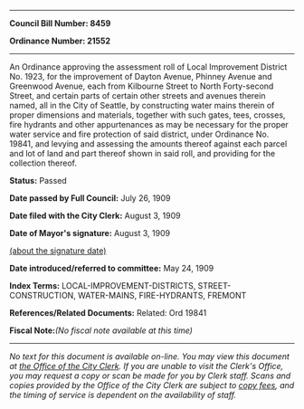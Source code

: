 

********

**Council Bill Number: 8459**
   
**Ordinance Number: 21552**
********

 An Ordinance approving the assessment roll of Local Improvement District No. 1923, for the improvement of Dayton Avenue, Phinney Avenue and Greenwood Avenue, each from Kilbourne Street to North Forty-second Street, and certain parts of certain other streets and avenues therein named, all in the City of Seattle, by constructing water mains therein of proper dimensions and materials, together with such gates, tees, crosses, fire hydrants and other appurtenances as may be necessary for the proper water service and fire protection of said district, under Ordinance No. 19841, and levying and assessing the amounts thereof against each parcel and lot of land and part thereof shown in said roll, and providing for the collection thereof.

**Status:** Passed
   
**Date passed by Full Council:** July 26, 1909
   
**Date filed with the City Clerk:** August 3, 1909
   
**Date of Mayor's signature:** August 3, 1909
   
[(about the signature date)](/~public/approvaldate.htm)
   
   
   
**Date introduced/referred to committee:** May 24, 1909
   
   
**Index Terms:** LOCAL-IMPROVEMENT-DISTRICTS, STREET-CONSTRUCTION, WATER-MAINS, FIRE-HYDRANTS, FREMONT

**References/Related Documents:** Related: Ord 19841

**Fiscal Note:**_(No fiscal note available at this time)_
********

_No text for this document is available on-line. You may view this document at [the Office of the City Clerk](http://www.seattle.gov/leg/clerk/contactUs.htm). If you are unable to visit the Clerk's Office, you may request a copy or scan be made for you by Clerk staff. Scans and copies provided by the Office of the City Clerk are subject to [copy fees](http://clerk.seattle.gov/~public/clerkfees.htm), and the timing of service is dependent on the availability of staff._

